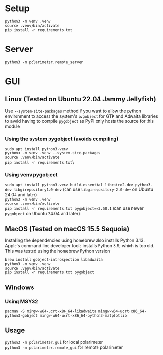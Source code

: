 # Setup
`python3 -m venv .venv`\
`source .venv/bin/activate`\
`pip install -r requirements.txt`

# Server
`python3 -m polarimeter.remote_server`

# GUI
## Linux (Tested on Ubuntu 22.04 Jammy Jellyfish)
Use `--system-site-packages` method if you want to allow the python environment to access the system's `pygobject` for GTK and Adwaita libraries to avoid having to compile `pygobject` as PyPI only hosts the source for this module

### Using the system pygobject (avoids compiling)
`sudo apt install python3-venv`\
`python3 -m venv .venv --system-site-packages`\
`source .venv/bin/activate`\
`pip install -r requirements.txt`\

### Using venv pygobject
`sudo apt install python3-venv build-essential libcairo2-dev python3-dev libgirepository1.0-dev` (can use `libgirepository-2.0-dev` on Ubuntu 24.04 and later)\
`python3 -m venv .venv`\
`source .venv/bin/activate`\
`pip install -r requirements.txt pygobject==3.50.1` (can use newer `pygobject` on Ubuntu 24.04 and later)

## MacOS (Tested on macOS 15.5 Sequoia)
Installing the dependencies using homebrew also installs Python 3.13. Apple's command line developer tools installs Python 3.9, which is too old. This was tested using the homebrew Python version

`brew install gobject-introspection libadwaita`\
`python3 -m venv .venv`\
`source .venv/bin/activate`\
`pip install -r requirements.txt pygobject`

## Windows
### Using MSYS2
`pacman -S mingw-w64-ucrt-x86_64-libadwaita mingw-w64-ucrt-x86_64-python3-gobject mingw-w64-ucrt-x86_64-python3-matplotlib`

## Usage
`python3 -m polarimeter.gui` for local polarimeter\
`python3 -m polarimeter.remote_gui` for remote polarimeter